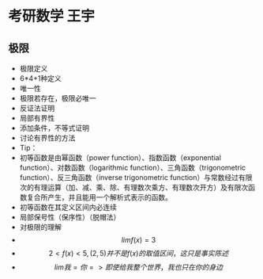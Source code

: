 # 考研数学 王宇 
## 极限
* 极限定义
 * 6*4+1种定义
* 唯一性
 * 极限若存在，极限必唯一
 * 反证法证明
* 局部有界性
 * 添加条件，不等式证明
 * 讨论有界性的方法
* Tip：
 * 初等函数是由幂函数（power function）、指数函数（exponential function）、对数函数（logarithmic function）、三角函数（trigonometric function）、反三角函数（inverse trigonometric function）与常数经过有限次的有理运算（加、减、乘、除、有理数次乘方、有理数次开方）及有限次函数复合所产生，并且能用一个解析式表示的函数。
 * 初等函数在其定义区间内必连续
* 局部保号性（保序性）（脱帽法）
 * 对极限的理解 
 * $$ lim f(x) = 3 $$
 * $$ 2 < f(x) < 5 , (2,5) 并不是f(x) 的取值区间，这只是事实陈述$$
 * $$ lim我=你 => 即使给我整个世界，我也只在你的身边 $$